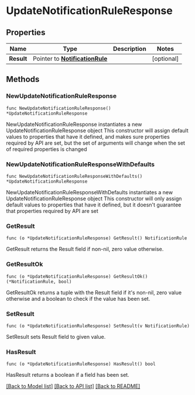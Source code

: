 # UpdateNotificationRuleResponse

## Properties

Name | Type | Description | Notes
------------ | ------------- | ------------- | -------------
**Result** | Pointer to [**NotificationRule**](NotificationRule.md) |  | [optional] 

## Methods

### NewUpdateNotificationRuleResponse

`func NewUpdateNotificationRuleResponse() *UpdateNotificationRuleResponse`

NewUpdateNotificationRuleResponse instantiates a new UpdateNotificationRuleResponse object
This constructor will assign default values to properties that have it defined,
and makes sure properties required by API are set, but the set of arguments
will change when the set of required properties is changed

### NewUpdateNotificationRuleResponseWithDefaults

`func NewUpdateNotificationRuleResponseWithDefaults() *UpdateNotificationRuleResponse`

NewUpdateNotificationRuleResponseWithDefaults instantiates a new UpdateNotificationRuleResponse object
This constructor will only assign default values to properties that have it defined,
but it doesn't guarantee that properties required by API are set

### GetResult

`func (o *UpdateNotificationRuleResponse) GetResult() NotificationRule`

GetResult returns the Result field if non-nil, zero value otherwise.

### GetResultOk

`func (o *UpdateNotificationRuleResponse) GetResultOk() (*NotificationRule, bool)`

GetResultOk returns a tuple with the Result field if it's non-nil, zero value otherwise
and a boolean to check if the value has been set.

### SetResult

`func (o *UpdateNotificationRuleResponse) SetResult(v NotificationRule)`

SetResult sets Result field to given value.

### HasResult

`func (o *UpdateNotificationRuleResponse) HasResult() bool`

HasResult returns a boolean if a field has been set.


[[Back to Model list]](../README.md#documentation-for-models) [[Back to API list]](../README.md#documentation-for-api-endpoints) [[Back to README]](../README.md)


